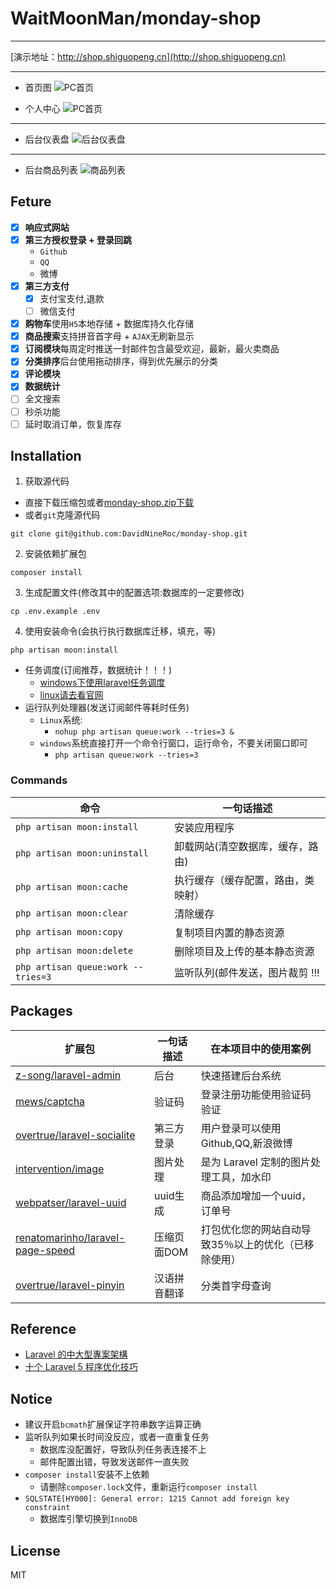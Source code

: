 # WaitMoonMan/monday-shop
****
[演示地址：http://shop.shiguopeng.cn](http://shop.shiguopeng.cn)
****
* 首页图
![PC首页](public/media/index_pc.png)

* 个人中心
![PC首页](public/media/map_center.png)
****
* 后台仪表盘
![后台仪表盘](public/media/admin/dash_board.png)
****
* 后台商品列表
![商品列表](public/media/admin/products.png)

## Feture
- [x] **响应式网站**
- [x] **第三方授权登录 + 登录回跳**
    * `Github`
    * `QQ`
    * 微博 
- [x] **第三方支付**
    - [x] 支付宝支付,退款
    - [ ] 微信支付
- [x] **购物车**使用`H5`本地存储 + 数据库持久化存储
- [x] **商品搜索**支持拼音首字母 + `AJAX`无刷新显示
- [x] **订阅模块**每周定时推送一封邮件包含最受欢迎，最新，最火卖商品
- [x] **分类排序**后台使用拖动排序，得到优先展示的分类
- [x] **评论模块**
- [x] **数据统计**
- [ ] 全文搜索
- [ ] 秒杀功能
- [ ] 延时取消订单，恢复库存
## Installation
1. 获取源代码
* 直接下载压缩包或者[monday-shop.zip下载](https://github.com/DavidNineRoc/monday-shop/archive/master.zip)
* 或者`git`克隆源代码
```shell
git clone git@github.com:DavidNineRoc/monday-shop.git
```
2. 安装依赖扩展包
```shell
composer install
```
3. 生成配置文件(修改其中的配置选项:数据库的一定要修改)
```shell
cp .env.example .env
```
4. 使用安装命令(会执行执行数据库迁移，填充，等)
```shell
php artisan moon:install
```
* 任务调度(订阅推荐，数据统计！！！)
    * [windows下使用laravel任务调度](http://blog.csdn.net/forlightway/article/details/77943539)
    * [linux请去看官网](https://d.laravel-china.org/docs/5.5/scheduling)
* 运行队列处理器(发送订阅邮件等耗时任务)
    * `Linux`系统: 
        * `nohup php artisan queue:work --tries=3 &`
    * `windows`系统直接打开一个命令行窗口，运行命令，不要关闭窗口即可
        * `php artisan queue:work --tries=3`
### Commands
| 命令  | 一句话描述 |
| ----- | --- |
|`php artisan moon:install`|安装应用程序|
|`php artisan moon:uninstall`|卸载网站(清空数据库，缓存，路由)|
|`php artisan moon:cache`|执行缓存（缓存配置，路由，类映射）|
|`php artisan moon:clear`|清除缓存|
|`php artisan moon:copy`|复制项目内置的静态资源|
|`php artisan moon:delete`|删除项目及上传的基本静态资源|
|`php artisan queue:work --tries=3`|监听队列(邮件发送，图片裁剪 !!!|
## Packages
| 扩展包 | 一句话描述 | 在本项目中的使用案例 |  
| --- | --- | --- |   
|[z-song/laravel-admin](https://github.com/z-song/laravel-admin)|后台|快速搭建后台系统|
|[mews/captcha](https://github.com/mewebstudio/captcha)|验证码|登录注册功能使用验证码验证|
|[overtrue/laravel-socialite](https://github.com/overtrue/laravel-socialite)|第三方登录|用户登录可以使用Github,QQ,新浪微博|
|[intervention/image](https://github.com/Intervention/image)|图片处理|是为 Laravel 定制的图片处理工具，加水印|  
|[webpatser/laravel-uuid](https://github.com/webpatser/laravel-uuid)|uuid生成|商品添加增加一个uuid，订单号|  
|[renatomarinho/laravel-page-speed](https://github.com/renatomarinho/laravel-page-speed)|压缩页面DOM|打包优化您的网站自动导致35％以上的优化（已移除使用）|  
|[overtrue/laravel-pinyin](https://github.com/overtrue/laravel-pinyin)|汉语拼音翻译|分类首字母查询|  
## Reference
* [Laravel 的中大型專案架構](http://oomusou.io/laravel/laravel-architecture/)
* [十个 Laravel 5 程序优化技巧](https://laravel-china.org/articles/2020/ten-laravel-5-program-optimization-techniques)
## Notice
* 建议开启`bcmath`扩展保证字符串数字运算正确
* 监听队列如果长时间没反应，或者一直重复任务
    * 数据库没配置好，导致队列任务表连接不上
    * 邮件配置出错，导致发送邮件一直失败
* `composer install`安装不上依赖
    * 请删除`composer.lock`文件，重新运行`composer install`
* `SQLSTATE[HY000]: General error: 1215 Cannot add foreign key constraint`
    * 数据库引擎切换到`InnoDB`
## License
MIT
